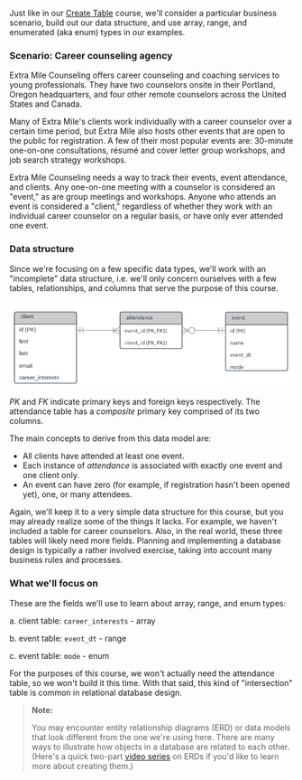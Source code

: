 Just like in our [Create Table](../basictable/) course, we'll consider a 
particular business scenario, build out our data structure, and use array, 
range, and enumerated (aka enum) types in our examples.

### Scenario: Career counseling agency

Extra Mile Counseling offers career counseling and coaching services to young 
professionals. They have two counselors onsite in their Portland, Oregon 
headquarters, and four other remote counselors across the United States and 
Canada.

Many of Extra Mile's clients work individually with a career counselor over a 
certain time period, but Extra Mile also hosts other events that are open 
to the public for registration. A few of their most popular events are: 
30-minute one-on-one consultations, résumé and cover letter group workshops,
 and job search strategy workshops.

Extra Mile Counseling needs a way to track their events, event attendance, and 
clients. Any one-on-one meeting with a counselor is considered an "event," as 
are group meetings and workshops. Anyone who attends an event is considered a 
"client," regardless of whether they work with an individual career counselor 
on a regular basis, or have only ever attended one event.  

### Data structure

Since we're focusing on a few specific data types, we'll work with an 
"incomplete" data structure, i.e. we'll only concern ourselves with a few 
tables, relationships, and columns that serve the purpose of this course.

![Extra Mile Counseling entity relationship diagram](assets/extra_mile_counseling_erd-1.png)

_PK_ and _FK_ indicate primary keys and foreign keys respectively. The attendance
 table has a _composite_ primary key comprised of its two columns.

The main concepts to derive from this data model are:
* All clients have attended at least one event.
* Each instance of _attendance_ is associated with exactly one event and one 
client only.
* An event can have zero (for example, if registration hasn't been opened yet),
 one, or many attendees.

Again, we'll keep it to a very simple data structure for this course, but 
you may already realize some of the things it lacks. For example, we 
haven't included a table for career counselors. Also, in the real world, these
three tables will likely need more fields. Planning and implementing a 
database design is typically a rather involved exercise, taking into account 
many business rules and processes.

### What we'll focus on

These are the fields we'll use to learn about array, range, and enum types:

a. client table: `career_interests` - array

b. event table: `event_dt` - range

c. event table: `mode` - enum

For the purposes of this course, we won't actually need the attendance table, 
so we won't build it this time. With that said, this kind of "intersection" 
table is common in relational database design.

 >**Note:**
 >
 >You may encounter entity relationship diagrams (ERD) or data models that look 
 different from the one we're using here. There are many ways to illustrate how
 objects in a database are related to each other. (Here's a quick two-part 
 [video series](https://www.youtube.com/watch?v=QpdhBUYk7Kk) on ERDs if you'd 
 like to learn more about creating them.)
